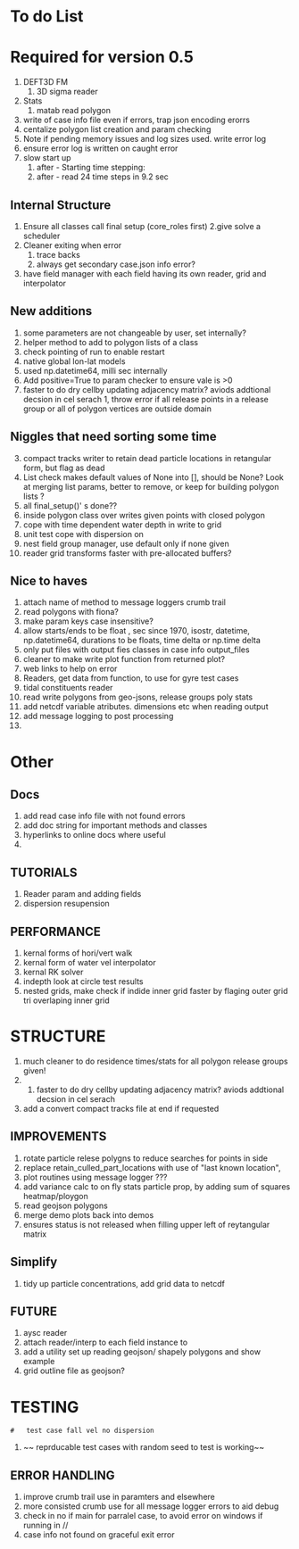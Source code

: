 # To do List

# Required for version 0.5
1. DEFT3D FM
   1. 3D sigma reader
1. Stats
    1. matab read polygon
1. write of case info file even if errors, trap json encoding erorrs 
2. centalize polygon list creation and param checking 
3. Note if pending  memory issues and log sizes used. write error log
4. ensure error log is written on caught error
1. slow start up
   1. after  - Starting time stepping:
   1. after -  read  24 time steps in  9.2 sec

##  Internal Structure

1. Ensure all classes call final setup (core_roles first) 
2.give solve a scheduler
1. Cleaner exiting when error
    1. trace backs
    1. always get secondary case.json info error?
2.  have field manager with each field having its own reader, grid and interpolator


## New additions

1. some parameters are not changeable by user, set internally?
1. helper method to add to  polygon lists of a class
1. check pointing of run to enable restart
1. native global lon-lat  models
1. used np.datetime64, milli sec internally
2. Add positive=True to param checker to ensure vale is >0
2. faster to do dry cellby updating adjacency matrix? aviods addtional decsion in cel serach
1, throw error if all release points in a release group or all of polygon vertices  are outside domain

## Niggles that need sorting some time

3. compact tracks writer to retain dead particle locations in retangular form, but flag as dead
1. List check makes default values of None into [], should be None? Look at merging list params, better to remove, or keep for building polygon lists ?
1. all final_setup()' s done??
1. inside polygon class over writes given points with closed polygon 
1. cope with time dependent water depth in write to grid
1. unit test cope with dispersion on 
2. nest field group manager, use default only if none given
3.  reader grid transforms faster with pre-allocated buffers?
    
## Nice to haves
1. attach name of method to message loggers crumb trail
1.  read polygons with fiona?
1. make param keys case insensitive?
1. allow starts/ends to be float , sec since 1970, isostr, datetime, np.datetime64, durations to be floats, time delta or np.time delta
1. only put files with output fies classes in case info output_files
1. cleaner to make write plot function from returned plot?
2. web links to help on error
1. Readers,  get data from function,  to use for gyre test cases
1. tidal constituents reader
1. read write polygons from geo-jsons, release groups poly stats
1. add netcdf variable atributes. dimensions etc when reading output
1.  add message logging to post processing
2. 

# Other

## Docs

1.   add read case info file with not found errors 
2. add doc string for important methods and classes
1.    hyperlinks to online docs where useful
2. 
##   TUTORIALS
1.   Reader param and adding fields
1.   dispersion resupension

## PERFORMANCE
1.  kernal forms of hori/vert walk
1.   kernal form of water vel interpolator
1.   kernal RK solver
1.   indepth look at circle test results
1. nested grids, make check if indide inner grid faster by flaging outer grid tri overlaping inner grid

#   STRUCTURE

1.   much cleaner to  do residence times/stats for all polygon release groups given!
2.   1. faster to do dry cellby updating adjacency matrix? aviods addtional decsion in cel serach
1. add a convert compact tracks file at end if requested


##   IMPROVEMENTS

1.    rotate particle relese polygns to reduce searches for points in side
1.    replace retain_culled_part_locations with use of "last known location",
1.   plot routines using message logger ???
1.   add variance calc to on fly stats particle prop, by adding sum of squares heatmap/ploygon
1.    read geojson polygons
1.   merge demo plots back into demos
1.  ensures status is not released when filling upper left of reytangular matrix
 
 ##   Simplify
1.   tidy up particle concentrations, add grid data to netcdf

##   FUTURE
1.   aysc reader
1.    attach reader/interp to each  field instance to
1.    add a utility set up reading geojson/ shapely polygons and show example
1.    grid outline file as geojson?


#   TESTING
    #   test case fall vel no dispersion
1. ~~  reprducable  test cases with random seed to test is working~~

##    ERROR HANDLING
1.   improve crumb trail use in paramters and elsewhere
1.   more consisted crumb use for all message logger errors to aid debug
1.    check in no if main for parralel case, to avoid  error on windows if running in //
1.   case info not found on graceful exit error


